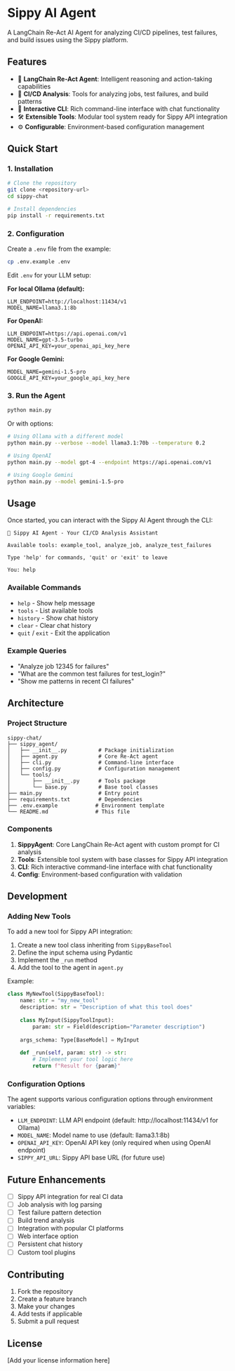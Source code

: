 # Sippy AI Agent

A LangChain Re-Act AI Agent for analyzing CI/CD pipelines, test failures, and build issues using the Sippy platform.

## Features

- 🤖 **LangChain Re-Act Agent**: Intelligent reasoning and action-taking capabilities
- 🔧 **CI/CD Analysis**: Tools for analyzing jobs, test failures, and build patterns
- 💬 **Interactive CLI**: Rich command-line interface with chat functionality
- 🛠️ **Extensible Tools**: Modular tool system ready for Sippy API integration
- ⚙️ **Configurable**: Environment-based configuration management

## Quick Start

### 1. Installation

```bash
# Clone the repository
git clone <repository-url>
cd sippy-chat

# Install dependencies
pip install -r requirements.txt
```

### 2. Configuration

Create a `.env` file from the example:

```bash
cp .env.example .env
```

Edit `.env` for your LLM setup:

**For local Ollama (default):**
```env
LLM_ENDPOINT=http://localhost:11434/v1
MODEL_NAME=llama3.1:8b
```

**For OpenAI:**
```env
LLM_ENDPOINT=https://api.openai.com/v1
MODEL_NAME=gpt-3.5-turbo
OPENAI_API_KEY=your_openai_api_key_here
```

**For Google Gemini:**
```env
MODEL_NAME=gemini-1.5-pro
GOOGLE_API_KEY=your_google_api_key_here
```

### 3. Run the Agent

```bash
python main.py
```

Or with options:

```bash
# Using Ollama with a different model
python main.py --verbose --model llama3.1:70b --temperature 0.2

# Using OpenAI
python main.py --model gpt-4 --endpoint https://api.openai.com/v1

# Using Google Gemini
python main.py --model gemini-1.5-pro
```

## Usage

Once started, you can interact with the Sippy AI Agent through the CLI:

```
🔧 Sippy AI Agent - Your CI/CD Analysis Assistant

Available tools: example_tool, analyze_job, analyze_test_failures

Type 'help' for commands, 'quit' or 'exit' to leave

You: help
```

### Available Commands

- `help` - Show help message
- `tools` - List available tools
- `history` - Show chat history
- `clear` - Clear chat history
- `quit` / `exit` - Exit the application

### Example Queries

- "Analyze job 12345 for failures"
- "What are the common test failures for test_login?"
- "Show me patterns in recent CI failures"

## Architecture

### Project Structure

```
sippy-chat/
├── sippy_agent/
│   ├── __init__.py          # Package initialization
│   ├── agent.py             # Core Re-Act agent
│   ├── cli.py               # Command-line interface
│   ├── config.py            # Configuration management
│   └── tools/
│       ├── __init__.py      # Tools package
│       └── base.py          # Base tool classes
├── main.py                  # Entry point
├── requirements.txt         # Dependencies
├── .env.example            # Environment template
└── README.md               # This file
```

### Components

1. **SippyAgent**: Core LangChain Re-Act agent with custom prompt for CI analysis
2. **Tools**: Extensible tool system with base classes for Sippy API integration
3. **CLI**: Rich interactive command-line interface with chat functionality
4. **Config**: Environment-based configuration with validation

## Development

### Adding New Tools

To add a new tool for Sippy API integration:

1. Create a new tool class inheriting from `SippyBaseTool`
2. Define the input schema using Pydantic
3. Implement the `_run` method
4. Add the tool to the agent in `agent.py`

Example:

```python
class MyNewTool(SippyBaseTool):
    name: str = "my_new_tool"
    description: str = "Description of what this tool does"
    
    class MyInput(SippyToolInput):
        param: str = Field(description="Parameter description")
    
    args_schema: Type[BaseModel] = MyInput
    
    def _run(self, param: str) -> str:
        # Implement your tool logic here
        return f"Result for {param}"
```

### Configuration Options

The agent supports various configuration options through environment variables:

- `LLM_ENDPOINT`: LLM API endpoint (default: http://localhost:11434/v1 for Ollama)
- `MODEL_NAME`: Model name to use (default: llama3.1:8b)
- `OPENAI_API_KEY`: OpenAI API key (only required when using OpenAI endpoint)
- `SIPPY_API_URL`: Sippy API base URL (for future use)

## Future Enhancements

- [ ] Sippy API integration for real CI data
- [ ] Job analysis with log parsing
- [ ] Test failure pattern detection
- [ ] Build trend analysis
- [ ] Integration with popular CI platforms
- [ ] Web interface option
- [ ] Persistent chat history
- [ ] Custom tool plugins

## Contributing

1. Fork the repository
2. Create a feature branch
3. Make your changes
4. Add tests if applicable
5. Submit a pull request

## License

[Add your license information here]
